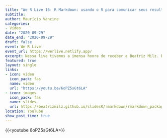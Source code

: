 ```yaml
---
title: "We R Live 16: R Markdown: usando o R para comunicar seus resultados"
subtitle: 
author: Maurício Vancine
categories:
- Vídeo
date: "2020-09-29"
date_end: "2020-09-29"
draft: false
event: We R Live
event_url: https://werlive.netlify.app/
excerpt: Nessa live tivemos a imensa honra de receber a Beatriz Milz. Ela é atualmente doutoranda em Ciência Ambiental (PROCAM/IEE/USP) na Universidade de São Paulo. A Bea também é co-organizadora de vários grupos envolvidos com a comunidade R RLadiesSaoPaulo, satRdaySP e LatinR_Conf. A Bea vai falar mais sobre R Markdown, dos principais pacotes e várias possibilidades de uso.
featured: true
layout: single
links:
- icon: video
  icon_pack: fas
  name: video
  url: "https://youtu.be/6oPZ5sGt6LA"
- icon: images
  icon_pack: fas
  name: slides
  url: https://beatrizmilz.github.io/slidesR/rmarkdown/rmarkdown_packages.html
location: YouTube
show_post_time: true
---
```


{{<youtube 6oPZ5sGt6LA>}}
